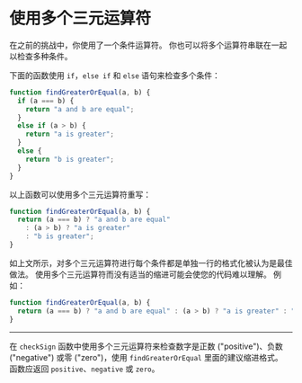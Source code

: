 # 使用多个三元运算符

在之前的挑战中，你使用了一个条件运算符。 你也可以将多个运算符串联在一起以检查多种条件。

下面的函数使用 `if`，`else if` 和 `else` 语句来检查多个条件：

```js
function findGreaterOrEqual(a, b) {
  if (a === b) {
    return "a and b are equal";
  }
  else if (a > b) {
    return "a is greater";
  }
  else {
    return "b is greater";
  }
}
```

以上函数可以使用多个三元运算符重写：

```js
function findGreaterOrEqual(a, b) {
  return (a === b) ? "a and b are equal" 
    : (a > b) ? "a is greater" 
    : "b is greater";
}
```

如上文所示，对多个三元运算符进行每个条件都是单独一行的格式化被认为是最佳做法。 使用多个三元运算符而没有适当的缩进可能会使您的代码难以理解。 例如：

```js
function findGreaterOrEqual(a, b) {
  return (a === b) ? "a and b are equal" : (a > b) ? "a is greater" : "b is greater";
}
```

---

在 `checkSign` 函数中使用多个三元运算符来检查数字是正数 ("positive")、负数 ("negative") 或零 ("zero")，使用 `findGreaterOrEqual` 里面的建议缩进格式。 函数应返回 `positive`、`negative` 或 `zero`。
